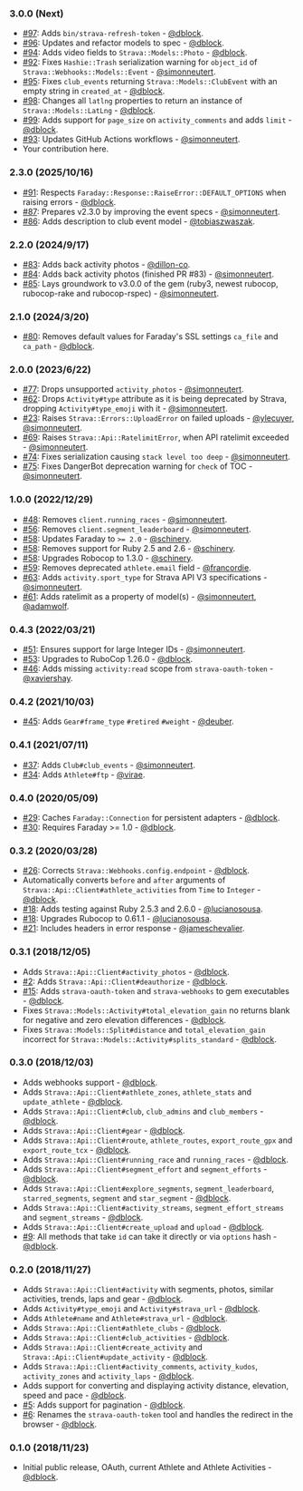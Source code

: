 ### 3.0.0 (Next)

* [#97](https://github.com/dblock/strava-ruby-client/pull/97): Adds `bin/strava-refresh-token` - [@dblock](https://github.com/dblock).
* [#96](https://github.com/dblock/strava-ruby-client/pull/96): Updates and refactor models to spec - [@dblock](https://github.com/dblock).
* [#94](https://github.com/dblock/strava-ruby-client/pull/94): Adds video fields to `Strava::Models::Photo` - [@dblock](https://github.com/dblock).
* [#92](https://github.com/dblock/strava-ruby-client/pull/92): Fixes `Hashie::Trash` serialization warning for `object_id` of `Strava::Webhooks::Models::Event` - [@simonneutert](https://github.com/simonneutert).
* [#95](https://github.com/dblock/strava-ruby-client/pull/95): Fixes `club_events` returning `Strava::Models::ClubEvent` with an empty string in `created_at` - [@dblock](https://github.com/dblock).
* [#98](https://github.com/dblock/strava-ruby-client/pull/98): Changes all `latlng` properties to return an instance of `Strava::Models::LatLng` - [@dblock](https://github.com/dblock).
* [#99](https://github.com/dblock/strava-ruby-client/pull/99): Adds support for `page_size` on `activity_comments` and adds `limit` - [@dblock](https://github.com/dblock).
* [#93](https://github.com/dblock/strava-ruby-client/pull/93): Updates GitHub Actions workflows - [@simonneutert](https://github.com/simonneutert).
* Your contribution here.

### 2.3.0 (2025/10/16)

* [#91](https://github.com/dblock/strava-ruby-client/pull/91): Respects `Faraday::Response::RaiseError::DEFAULT_OPTIONS` when raising errors - [@dblock](https://github.com/dblock).
* [#87](https://github.com/dblock/strava-ruby-client/pull/87): Prepares v2.3.0 by improving the event specs - [@simonneutert](https://github.com/simonneutert).
* [#86](https://github.com/dblock/strava-ruby-client/pull/86): Adds description to club event model - [@tobiaszwaszak](https://github.com/tobiaszwaszak).

### 2.2.0 (2024/9/17)

* [#83](https://github.com/dblock/strava-ruby-client/pull/83): Adds back activity photos - [@dillon-co](https://github.com/dillon-co).
* [#84](https://github.com/dblock/strava-ruby-client/pull/84): Adds back activity photos (finished PR #83) - [@simonneutert](https://github.com/simonneutert).
* [#85](https://github.com/dblock/strava-ruby-client/pull/85): Lays groundwork to v3.0.0 of the gem (ruby3, newest rubocop, rubocop-rake and rubocop-rspec) - [@simonneutert](https://github.com/simonneutert).

### 2.1.0 (2024/3/20)

* [#80](https://github.com/dblock/strava-ruby-client/pull/80): Removes default values for Faraday's SSL settings `ca_file` and `ca_path` - [@dblock](https://github.com/dblock).

### 2.0.0 (2023/6/22)

* [#77](https://github.com/dblock/strava-ruby-client/pull/77): Drops unsupported `activity_photos` - [@simonneutert](https://github.com/simonneutert).
* [#62](https://github.com/dblock/strava-ruby-client/pull/68): Drops `Activity#type` attribute as it is being deprecated by Strava, dropping `Activity#type_emoji` with it - [@simonneutert](https://github.com/simonneutert).
* [#23](https://github.com/dblock/strava-ruby-client/pull/23): Raises `Strava::Errors::UploadError` on failed uploads - [@ylecuyer](https://github.com/ylecuyer), [@simonneutert](https://github.com/simonneutert).
* [#69](https://github.com/dblock/strava-ruby-client/pull/69): Raises `Strava::Api::RatelimitError`, when API ratelimit exceeded - [@simonneutert](https://github.com/simonneutert).
* [#74](https://github.com/dblock/strava-ruby-client/pull/74): Fixes serialization causing `stack level too deep` - [@simonneutert](https://github.com/simonneutert).
* [#75](https://github.com/dblock/strava-ruby-client/pull/75): Fixes DangerBot deprecation warning for `check` of TOC - [@simonneutert](https://github.com/simonneutert).

### 1.0.0 (2022/12/29)

* [#48](https://github.com/dblock/strava-ruby-client/pull/55): Removes `client.running_races` - [@simonneutert](https://github.com/simonneutert).
* [#56](https://github.com/dblock/strava-ruby-client/pull/56): Removes `client.segment_leaderboard` - [@simonneutert](https://github.com/simonneutert).
* [#58](https://github.com/dblock/strava-ruby-client/pull/58): Updates Faraday to `>= 2.0` - [@schinery](https://github.com/schinery).
* [#58](https://github.com/dblock/strava-ruby-client/pull/58): Removes support for Ruby 2.5 and 2.6 - [@schinery](https://github.com/schinery).
* [#58](https://github.com/dblock/strava-ruby-client/pull/58): Upgrades Robocop to 1.3.0 - [@schinery](https://github.com/schinery).
* [#59](https://github.com/dblock/strava-ruby-client/pull/59): Removes deprecated `athlete.email` field - [@francordie](https://github.com/francordie).
* [#63](https://github.com/dblock/strava-ruby-client/pull/63): Adds `activity.sport_type` for Strava API V3 specifications - [@simonneutert](https://github.com/simonneutert).
* [#61](https://github.com/dblock/strava-ruby-client/pull/61): Adds ratelimit as a property of model(s) - [@simonneutert](https://github.com/simonneutert), [@adamwolf](https://github.com/adamwolf).

### 0.4.3 (2022/03/21)

* [#51](https://github.com/dblock/strava-ruby-client/pull/51): Ensures support for large Integer IDs - [@simonneutert](https://github.com/simonneutert).
* [#53](https://github.com/dblock/strava-ruby-client/pull/53): Upgrades to RuboCop 1.26.0 - [@dblock](https://github.com/dblock).
* [#46](https://github.com/dblock/strava-ruby-client/pull/46): Adds missing `activity:read` scope from `strava-oauth-token` - [@xaviershay](https://github.com/xaviershay).

### 0.4.2 (2021/10/03)

* [#45](https://github.com/dblock/strava-ruby-client/pull/45): Adds `Gear#frame_type` `#retired` `#weight` - [@deuber](https://github.com/deuber).

### 0.4.1 (2021/07/11)

* [#37](https://github.com/dblock/strava-ruby-client/pull/38): Adds `Club#club_events` - [@simonneutert](https://github.com/simonneutert).
* [#34](https://github.com/dblock/strava-ruby-client/pull/34): Adds `Athlete#ftp` - [@virae](https://github.com/virae).

### 0.4.0 (2020/05/09)

* [#29](https://github.com/dblock/strava-ruby-client/pull/29): Caches `Faraday::Connection` for persistent adapters - [@dblock](https://github.com/dblock).
* [#30](https://github.com/dblock/strava-ruby-client/pull/30): Requires Faraday >= 1.0 - [@dblock](https://github.com/dblock).

### 0.3.2 (2020/03/28)

* [#26](https://github.com/dblock/strava-ruby-client/pull/26): Corrects `Strava::Webhooks.config.endpoint` - [@dblock](https://github.com/dblock).
* Automatically converts `before` and `after` arguments of `Strava::Api::Client#athlete_activities` from `Time` to `Integer` - [@dblock](https://github.com/dblock).
* [#18](https://github.com/dblock/strava-ruby-client/pull/18): Adds testing against Ruby 2.5.3 and 2.6.0 - [@lucianosousa](https://github.com/lucianosousa).
* [#18](https://github.com/dblock/strava-ruby-client/pull/18): Upgrades Rubocop to 0.61.1 - [@lucianosousa](https://github.com/lucianosousa).
* [#21](https://github.com/dblock/strava-ruby-client/pull/21): Includes headers in error response - [@jameschevalier](https://github.com/jameschevalier).

### 0.3.1 (2018/12/05)

* Adds `Strava::Api::Client#activity_photos` - [@dblock](https://github.com/dblock).
* [#2](https://github.com/dblock/strava-ruby-client/issues/2): Adds `Strava::Api::Client#deauthorize` - [@dblock](https://github.com/dblock).
* [#15](https://github.com/dblock/strava-ruby-client/issues/15): Adds `strava-oauth-token` and `strava-webhooks` to gem executables - [@dblock](https://github.com/dblock).
* Fixes `Strava::Models::Activity#total_elevation_gain` no returns blank for negative and zero elevation differences - [@dblock](https://github.com/dblock).
* Fixes `Strava::Models::Split#distance` and `total_elevation_gain` incorrect for `Strava::Models::Activity#splits_standard` - [@dblock](https://github.com/dblock).

### 0.3.0 (2018/12/03)

* Adds webhooks support - [@dblock](https://github.com/dblock).
* Adds `Strava::Api::Client#athlete_zones`, `athlete_stats` and `update_athlete` - [@dblock](https://github.com/dblock).
* Adds `Strava::Api::Client#club`, `club_admins` and `club_members` - [@dblock](https://github.com/dblock).
* Adds `Strava::Api::Client#gear` - [@dblock](https://github.com/dblock).
* Adds `Strava::Api::Client#route`, `athlete_routes`, `export_route_gpx` and `export_route_tcx`  - [@dblock](https://github.com/dblock).
* Adds `Strava::Api::Client#running_race` and `running_races`  - [@dblock](https://github.com/dblock).
* Adds `Strava::Api::Client#segment_effort` and `segment_efforts`  - [@dblock](https://github.com/dblock).
* Adds `Strava::Api::Client#explore_segments`, `segment_leaderboard`, `starred_segments`, `segment` and `star_segment`  - [@dblock](https://github.com/dblock).
* Adds `Strava::Api::Client#activity_streams`, `segment_effort_streams` and `segment_streams`  - [@dblock](https://github.com/dblock).
* Adds `Strava::Api::Client#create_upload` and `upload` - [@dblock](https://github.com/dblock).
* [#9](https://github.com/dblock/strava-ruby-client/issues/9): All methods that take `id` can take it directly or via `options` hash - [@dblock](https://github.com/dblock).

### 0.2.0 (2018/11/27)

* Adds `Strava::Api::Client#activity` with segments, photos, similar activities, trends, laps and gear - [@dblock](https://github.com/dblock).
* Adds `Activity#type_emoji` and `Activity#strava_url` - [@dblock](https://github.com/dblock).
* Adds `Athlete#name` and `Athlete#strava_url` - [@dblock](https://github.com/dblock).
* Adds `Strava::Api::Client#athlete_clubs` - [@dblock](https://github.com/dblock).
* Adds `Strava::Api::Client#club_activities` - [@dblock](https://github.com/dblock).
* Adds `Strava::Api::Client#create_activity` and `Strava::Api::Client#update_activity` - [@dblock](https://github.com/dblock).
* Adds `Strava::Api::Client#activity_comments`, `activity_kudos`, `activity_zones` and `activity_laps` - [@dblock](https://github.com/dblock).
* Adds support for converting and displaying activity distance, elevation, speed and pace - [@dblock](https://github.com/dblock).
* [#5](https://github.com/dblock/strava-ruby-client/issues/5): Adds support for pagination - [@dblock](https://github.com/dblock).
* [#6](https://github.com/dblock/strava-ruby-client/issues/6): Renames the `strava-oauth-token` tool and handles the redirect in the browser - [@dblock](https://github.com/dblock).

### 0.1.0 (2018/11/23)

* Initial public release, OAuth, current Athlete and Athlete Activities - [@dblock](https://github.com/dblock).
